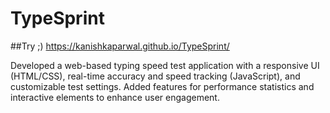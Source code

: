 # TypeSprint
##Try ;) https://kanishkaparwal.github.io/TypeSprint/

Developed a web-based typing speed test application with a responsive UI (HTML/CSS), real-time accuracy and speed tracking (JavaScript), and customizable test settings. Added features for performance statistics and interactive elements to enhance user engagement.
